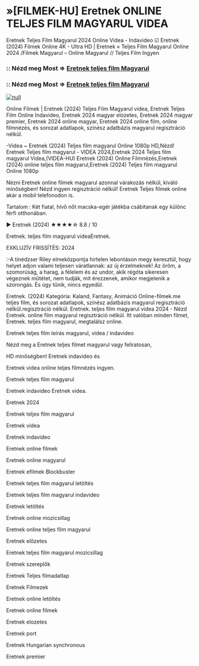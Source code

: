 # »[FILMEK-HU] Eretnek ONLINE TELJES FILM MAGYARUL VIDEA

Eretnek Teljes Film Magyarul 2024 Online Videa - Indavideo ☑ Eretnek (2024) Filmek Online 4K - Ultra HD | Eretnek « Teljes Film Magyarul Online 2024 /Filmek Magyarul – Online Magyarul // Teljes Film Ingyen

### :: Nézd meg Most => [Eretnek teljes film Magyarul](https://t.co/kh5xWaR0Mi)

### :: Nézd meg Most => [Eretnek teljes film Magyarul](https://t.co/kh5xWaR0Mi)

[![null](https://static.wixstatic.com/media/855a25_043b5abeb4ae4d35ac003198e7fe56ed~mv2.gif)](https://t.co/kh5xWaR0Mi)

Online Filmek | Eretnek (2024) Teljes Film Magyarul videa, Eretnek Teljes Film Online Indavideo, Eretnek 2024 magyar elozetes, Eretnek 2024 magyar premier, Eretnek 2024 online magyar, Eretnek 2024 online film, online filmnézés, és sorozat adatlapok, színész adatbázis magyarul regisztráció nélkül.

-Videa ~ Eretnek (2024) Teljes film magyarul Online 1080p HD,Nézd! Eretnek Teljes film magyarul - VIDEA 2024,Eretnek 2024 Teljes film magyarul Videa,(VIDEA-HU) Eretnek (2024) Online Filmnézés,Eretnek (2024) online teljes film magyarul,Eretnek (2024) Teljes film magyarul Online 1080p

Nézni Eretnek online filmek magyarul azonnal várakozás nélkül, kiváló minőségben! Nézd ingyen regisztráció nélkül! Eretnek Teljes filmek online akár a mobil telefonodon is.

Tartalom : Két fiatal, hívő nőt macska-egér játékba csábítanak egy különc férfi otthonában.

▶️ Eretnek (2024) ★★★★☆ 8.8 / 10

Eretnek. teljes film magyarul videaEretnek.

EXKLUZÍV FRISSÍTÉS: 2024

:-A tinédzser Riley elmeközpontja hirtelen lebontáson megy keresztül, hogy helyet adjon valami teljesen váratlannak: az új érzelmeknek! Az öröm, a szomorúság, a harag, a félelem és az undor, akik régóta sikeresen végeznek műtétet, nem tudják, mit érezzenek, amikor megjelenik a szorongás. És úgy tűnik, nincs egyedül.

Eretnek. (2024) Kategória: Kaland, Fantasy, Animáció Online-filmek.me teljes film, és sorozat adatlapok, színész adatbázis magyarul regisztráció nélkül.regisztráció nélkül. Eretnek. teljes film magyarul videa 2024 - Nézd Eretnek. online film magyarul regisztráció nélkül. Itt valóban minden filmet, Eretnek. teljes film magyarul, megtalálsz online.

Eretnek teljes film leírás magyarul, videa / indavideo

Nézd meg a Eretnek teljes filmet magyarul vagy feliratosan, 

HD minőségben! Eretnek indavideo és 

Eretnek videa online teljes filmnézés ingyen. 

Eretnek teljes film magyarul 

Eretnek indavideo Eretnek videa.

Eretnek 2024

Eretnek teljes film magyarul

Eretnek videa

Eretnek indavideo

Eretnek online filmek

Eretnek online magyarul

Eretnek efilmek Blockbuster

Eretnek teljes film magyarul letöltés

Eretnek teljes film magyarul indavideo

Eretnek letöltés

Eretnek online mozicsillag

Eretnek online teljes film magyarul

Eretnek előzetes

Eretnek teljes film magyarul mozicsillag

Eretnek szereplők

Eretnek Teljes filmadatlap

Eretnek Filmezek

Eretnek online letöltés

Eretnek online filmek

Eretnek elozetes

Eretnek port

Eretnek Hungarian synchronous

Eretnek premier
